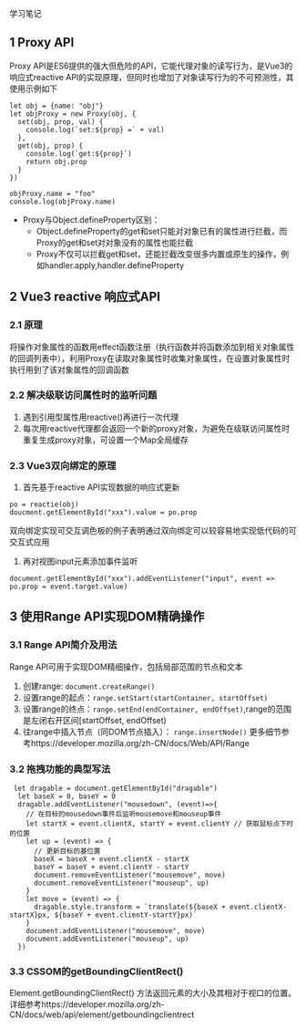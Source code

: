 学习笔记

## 1 Proxy API

Proxy API是ES6提供的强大但危险的API，它能代理对象的读写行为，是Vue3的响应式reactive API的实现原理，但同时也增加了对象读写行为的不可预测性，其使用示例如下

```
let obj = {name: "obj"}
let objProxy = new Proxy(obj, {
  set(obj, prop, val) {
    console.log(`set:${prop} =` + val)
  },
  get(obj, prop) {
    console.log(`get:${prop}`)
    return obj.prop
  }
})

objProxy.name = "foo" 
console.log(objProxy.name)
```

- Proxy与Object.defineProperty区别：
  - Object.defineProperty的get和set只能对对象已有的属性进行拦截，而Proxy的get和set对对象没有的属性也能拦截
  - Proxy不仅可以拦截get和set，还能拦截改变很多内置或原生的操作，例如handler.apply,handler.defineProperty

## 2 Vue3 reactive 响应式API

### 2.1 原理

将操作对象属性的函数用effect函数注册（执行函数并将函数添加到相关对象属性的回调列表中），利用Proxy在读取对象属性时收集对象属性，在设置对象属性时执行用到了该对象属性的回调函数

### 2.2 解决级联访问属性时的监听问题

1. 遇到引用型属性用reactive()再进行一次代理
2. 每次用reactive代理都会返回一个新的proxy对象，为避免在级联访问属性时重复生成proxy对象，可设置一个Map全局缓存

### 2.3 Vue3双向绑定的原理

1. 首先基于reactive API实现数据的响应式更新

```
po = reactie(obj)
doucment.getElementById("xxx").value = po.prop
```

双向绑定实现可交互调色板的例子表明通过双向绑定可以较容易地实现低代码的可交互式应用

1. 再对视图input元素添加事件监听

```
document.getElementById("xxx").addEventListener("input", event => po.prop = event.target.value)
```

## 3 使用Range API实现DOM精确操作

### 3.1 Range API简介及用法

Range API可用于实现DOM精细操作，包括局部范围的节点和文本

1. 创建range: `document.createRange()`
2. 设置range的起点：`range.setStart(startContainer, startOffset)`
3. 设置range的终点：`range.setEnd(endContainer, endOffset)`,range的范围是左闭右开区间[startOffset, endOffset)
4. 往range中插入节点（同DOM节点插入）： `range.insertNode()` 更多细节参考https://developer.mozilla.org/zh-CN/docs/Web/API/Range

### 3.2 拖拽功能的典型写法

```
 let dragable = document.getElementById("dragable")
  let baseX = 0, baseY = 0
  dragable.addEventListener("mousedown", (event)=>{
    // 在目标的mousedown事件后监听mousemove和mouseup事件
    let startX = event.clientX, startY = event.clientY // 获取鼠标点下时的位置
    let up = (event) => {
      // 更新目标的基位置
      baseX = baseX + event.clientX - startX 
      baseY = baseY + event.clientY - startY
      document.removeEventListener("mousemove", move)
      document.removeEventListener("mouseup", up)      
    }
    let move = (event) => {
      dragable.style.transform = `translate(${baseX + event.clientX-startX}px, ${baseY + event.clientY-startY}px)`
    }
    document.addEventListener("mousemove", move)
    document.addEventListener("mouseup", up)
  })
```

### 3.3 CSSOM的getBoundingClientRect()

Element.getBoundingClientRect() 方法返回元素的大小及其相对于视口的位置。详细参考https://developer.mozilla.org/zh-CN/docs/web/api/element/getboundingclientrect